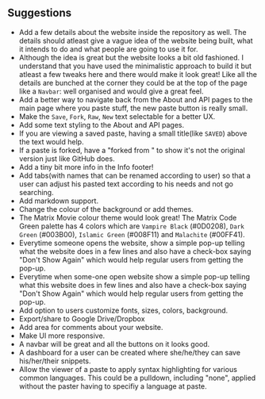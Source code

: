 ## Suggestions

 * Add a few details about the website inside the repository as well. The details should atleast give a vague idea of the website being built, what it intends to do and what people are going to use it for.
 * Although the idea is great but the website looks a bit old fashioned. I understand that you have used the minimalistic approach to build it but atleast a few tweaks here and there would make it look great! Like all the details are bunched at the corner they could be at the top of the page like a `Navbar`: well organised and would give a great feel.
 * Add a better way to navigate back from the About and API pages to the main page where you paste stuff, the new paste button is really small.
 * Make the `Save`, `Fork`, `Raw`, `New` text selectable for a better UX.
 * Add some text styling to the About and API pages.
 * If you are viewing a saved paste, having a small title(like `SAVED`) above the text would help.
 * If a paste is forked, have a "forked from <link>" to show it's not the original version just like GitHub does.
 * Add a tiny bit more info in the Info footer!
 * Add tabs(with names that can be renamed according to user) so that a user can adjust his pasted text according to his needs and not go searching. 
 * Add markdown support.
 * Change the colour of the background or add themes.
 * The Matrix Movie colour theme would look great! The Matrix Code Green palette has 4 colors which are `Vampire Black` (#0D0208), `Dark Green` (#003B00), `Islamic Green` (#008F11) and `Malachite` (#00FF41).
 * Everytime someone opens the website, show a simple pop-up telling what the website does in a few lines and also have a check-box saying "Don't Show Again" which would help regular users from getting the pop-up.
 * Everytime when some-one open website show a simple pop-up telling what this website does in few lines and also have a check-box saying "Don't Show Again" which would help regular users from getting the pop-up.
 * Add option to users customize fonts, sizes, colors, background.
 * Export/share to Google Drive/Dropbox
 * Add area for comments about your website.
 * Make UI more responsive.
 * A navbar will be great and all the buttons on it looks good.
 * A dashboard for a user can be created where she/he/they can save his/her/their snippets.
 * Allow the viewer of a paste to apply syntax highlighting for various common languages. This could be a pulldown, including "none", applied without the paster having to specifiy a language at paste.
